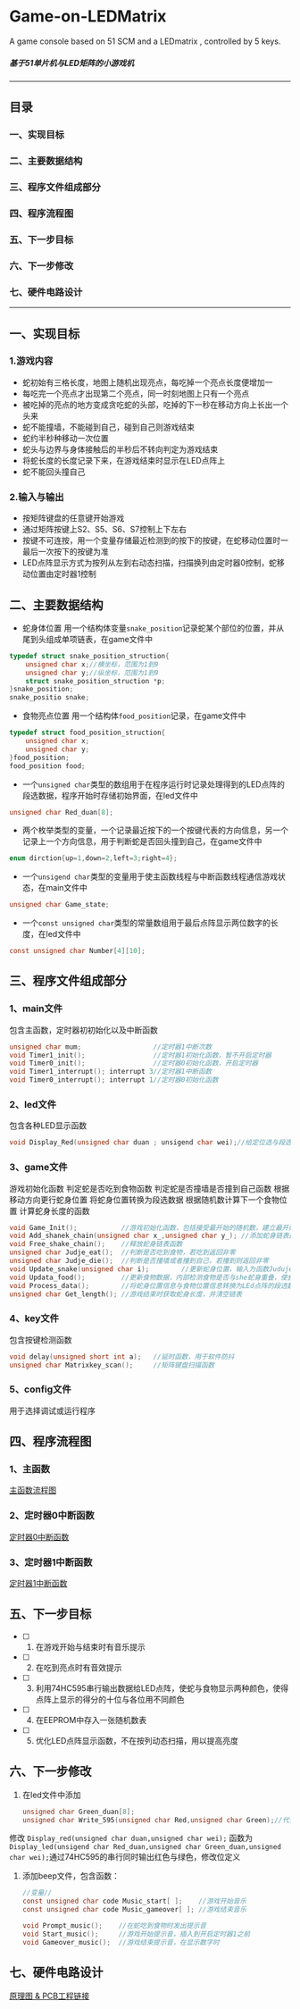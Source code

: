 # Game-on-LEDMatrix
A game console based on 51 SCM and a LEDmatrix , controlled by 5 keys.
##### 基于51单片机与LED矩阵的小游戏机
---

## 目录
### 一、实现目标
### 二、主要数据结构
### 三、程序文件组成部分
### 四、程序流程图
### 五、下一步目标
### 六、下一步修改
### 七、硬件电路设计

---

## 一、实现目标

### 1.游戏内容

* 蛇初始有三格长度，地图上随机出现亮点，每吃掉一个亮点长度便增加一
 * 每吃完一个亮点才出现第二个亮点，同一时刻地图上只有一个亮点
 * 被吃掉的亮点的地方变成贪吃蛇的头部，吃掉的下一秒在移动方向上长出一个头来
* 蛇不能撞墙，不能碰到自己，碰到自己则游戏结束
 * 蛇约半秒种移动一次位置
 * 蛇头与边界与身体接触后的半秒后不转向判定为游戏结束 
* 将蛇长度的长度记录下来，在游戏结束时显示在LED点阵上
* 蛇不能回头撞自己

### 2.输入与输出
* 按矩阵键盘的任意键开始游戏 
* 通过矩阵按键上S2、S5、S6、S7控制上下左右
* 按键不可连按，用一个变量存储最近检测到的按下的按键，在蛇移动位置时一最后一次按下的按键为准
* LED点阵显示方式为按列从左到右动态扫描，扫描换列由定时器0控制，蛇移动位置由定时器1控制

## 二、主要数据结构
* 蛇身体位置
用一个结构体变量`snake_position`记录蛇某个部位的位置，并从尾到头组成单项链表，在game文件中
```c
typedef struct snake_position_struction{
    unsigned char x;//横坐标，范围为1到9
    unsigned char y;//纵坐标，范围为1到9
    struct snake_position_struction *p;
}snake_position;
snake_positio snake;
```

* 食物亮点位置
用一个结构体`food_position`记录，在game文件中
```c
typedef struct food_position_struction{
    unsigned char x;
    unsigned char y;
}food_position;
food_position food;
```

* 一个`unsigned char`类型的数组用于在程序运行时记录处理得到的LED点阵的段选数据，程序开始时存储初始界面，在led文件中
```c
unsigned char Red_duan[8]; 
```

* 两个枚举类型的变量，一个记录最近按下的一个按键代表的方向信息，另一个记录上一个方向信息，用于判断蛇是否回头撞到自己，在game文件中

```c
enum dirction{up=1,down=2,left=3;right=4};
```

* 一个`unsigend char`类型的变量用于使主函数线程与中断函数线程通信游戏状态，在main文件中
```c
unsigned char Game_state;
```

* 一个`const unsigned char`类型的常量数组用于最后点阵显示两位数字的长度，在led文件中
```c
const unsigned char Number[4][10];
```

## 三、程序文件组成部分
### 1、main文件
包含主函数，定时器初初始化以及中断函数
```c
unsigned char mum;                  //定时器1中断次数
void Timer1_init();                 //定时器1初始化函数，暂不开启定时器
void Timer0_init();                 //定时器0初始化函数，开启定时器
void Timer1_interrupt(); interrupt 3//定时器1中断函数
void Timer0_interrupt(); interrupt 1//定时器0初始化函数
```

### 2、led文件
包含各种LED显示函数
```c
void Display_Red(unsigned char duan ; unsigend char wei);//给定位选与段选数据，点阵显示函数
```

### 3、game文件
游戏初始化函数
判定蛇是否吃到食物函数
判定蛇是否撞墙是否撞到自己函数
根据移动方向更行蛇身位置
将蛇身位置转换为段选数据
根据随机数计算下一个食物位置
计算蛇身长度的函数
```c
void Game_Init();           //游戏初始化函数，包括接受最开始的随机数，建立最开始长度为三的蛇身链表，初始化蛇移动方向
void Add_shanek_chain(unsigned char x_,unsigned char y_); //添加蛇身链表函数
void Free_shake_chain();    //释放蛇身链表函数
unsigned char Judje_eat();  //判断是否吃到食物，若吃到返回非零
unsigned char Judje_die();  //判断是否撞墙或者撞到自己，若撞到则返回非零
void Update_snake(unsigned char i);        //更新蛇身位置，输入为函数Juduje_eat()；的输出
void Updata_food();         //更新食物数据，内部检测食物是否与she蛇身重叠，使食物在蛇身以外的位置，输入为Judje_eat();的输出
void Process_data();        //将蛇身位置信息与食物位置信息转换为LEd点阵的段选数据，需要注意当蛇吃到食物时（蛇头与食物重合时）不要多次加蛇头处的信息
unsigned char Get_length(); //游戏结束时获取蛇身长度，并清空链表
```

### 4、key文件
包含按键检测函数
```c
void delay(unsigned short int a);   //延时函数，用于软件防抖
unsigned char Matrixkey_scan();     //矩阵键盘扫描函数
```

### 5、config文件
用于选择调试或运行程序

## 四、程序流程图

### 1、主函数
[主函数流程图](https://raw.githubusercontent.com/kabibalassx/Repository-for-pictures/master/Game%20on%20LEDMatrix%201.jpg)

### 2、定时器0中断函数
[定时器0中断函数](https://raw.githubusercontent.com/kabibalassx/Repository-for-pictures/master/Game%20on%20LEDMatrix%202.jpg)

### 3、定时器1中断函数
[定时器1中断函数](https://raw.githubusercontent.com/kabibalassx/Repository-for-pictures/master/Game%20on%20LEDMatrix%203.jpg)

## 五、下一步目标
* [ ]  1. 在游戏开始与结束时有音乐提示

* [ ]  2. 在吃到亮点时有音效提示

* [ ]  3. 利用74HC595串行输出数据给LED点阵，使蛇与食物显示两种颜色，使得点阵上显示的得分的十位与各位用不同颜色

* [ ]  4. 在EEPROM中存入一张随机数表

* [ ] 5. 优化LED点阵显示函数，不在按列动态扫描，用以提高亮度

## 六、下一步修改
    
1. 在led文件中添加
    ```c
    unsigned char Green_duan[8];
    unsigned char Write_595(unsigned char Red,unsigned char Green);//代替原来Display_red()函数中的输入段选信息
    ```
修改 `Display_red(unsigned char duan,unsigned char wei);` 函数为`Display_led(unsigend char Red_duan,unsigned char Green_duan,unsigned char wei);`通过74HC595的串行同时输出红色与绿色，修改位定义

1. 添加beep文件，包含函数：
    ```c
    //变量//
    const unsigned char code Music_start[ ];    //游戏开始音乐
    const unsigned char code Music_gameover[ ]; //游戏结束音乐
    
    void Prompt_music();    //在蛇吃到食物时发出提示音
    void Start_music();     //游戏开始提示音，插入到开启定时器1之前
    void Gameover_music();  //游戏结束提示音，在显示数字时
    ```

## 七、硬件电路设计
[原理图 & PCB工程链接](https://lceda.cn/kbbl/ji-yu-51dan-pian-ji-yu-LEDdian-zhen-de-you-hu-ji)

